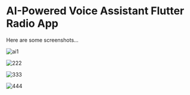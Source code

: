 # AI-Powered Voice Assistant Flutter Radio App

Here are some screenshots...

![ai1](https://user-images.githubusercontent.com/57484386/128762339-395617d2-dd5a-4969-a9ca-d3e85a31af9f.png) 


![222](https://user-images.githubusercontent.com/57484386/128762628-baf60a2b-3284-4940-a366-3dad3dd94f36.png)


![333](https://user-images.githubusercontent.com/57484386/128762681-12fdb46a-576d-4ee4-9a77-c7f3ecdedc59.png)


![444](https://user-images.githubusercontent.com/57484386/128762735-409d8a2e-19b6-46c0-b88c-28746b4d530f.png)


